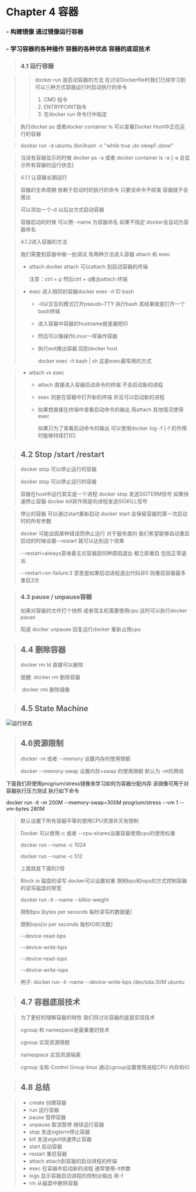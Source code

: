#  Chapter 4 容器

### - 构建镜像  通过镜像运行容器

### - 学习容器的各种操作 容器的各种状态 容器的底层技术

> ### 4.1 运行容器

> > docker run 是启动容器的方法 在讨论Dockerfile时我们已经学习到 可以三种方式容器运行时启动执行的命令
> >
> > 1. CMD 指令
> > 2. ENTRYPOINT指令
> > 3. 在docker run 命令行中指定

> 执行docker ps 或者docker container ls 可以查看Docker Host中正在运行的容器

> docker run -d ubuntu /bin/bash -c "while true ;do sleep1 ;done"

> 当没有容器显示的时候   docker ps -a 或者 docker container ls -a  [-a 会显示所有容器的运行状态]

> 4.1.1 让容器长期运行
>
> 容器的生命周期 依赖于启动时的执行的命令 只要该命令不结束 容器就不会推出
>
> 可以添加一个-d 以后台方式启动容器
>
> 容器启动的时候 可以用--name 为容器命名 如果不指定 docker会自动为容器命名

> 4.1.2进入容器的方法
>
> 我们需要到容器中做一些调试 有两种方法进入容器 attach 和 exec
>
> - attach  docker attach 可以attach 到启动容器的终端
>
>   注意：ctrl + p 然后ctrl + q推出attach 终端

> - exec 进入相同的容器docker exec -it  ID bash
>
>   - -it以交互的模式打开pseudo-TTY 执行bash 其结果就是打开一个bash终端
>
>   - 进入容器中容器的hostname就是器短ID
>
>   - 然后可以像操作Linux一样操作容器
>
>   - 执行exit推出容器 回到docker host
>
>     docker exec  -it <container> bash | sh 这是exec最常用的方式

> - attach vs exec 
>
>   - attach 直接进入容器启动命令的终端 不会启动新的进程
>
>   - exec 则是在容器中打开新的终端 并且可以启动新的进程
>
>   - 如果想直接在终端中查看启动命令的输出 用attach 其他情况使用exec
>
>     如果只为了查看启动命令的输出 可以使用docker log -f   [-f 的作用时能够持续打印]

> ## 4.2 Stop /start /restart

> docker stop 可以停止运行的容器
>
> docker stop 可以停止运行的容器
>
> 容器在host中运行其实是一个进程 docker stop 发送SIGTERM信号 如果快速停止容器 docker kill其作用是向进程发送SIGKILL信号

> 停止的容器 可以通过start重新启动 docker start 会保留容器的第一次启动时的所有参数
>
> docker 可能会因某种错误而停止运行 对于服务类的 我们希望能够自动重启 启动的时候设置--restart 就可以达到这个效果
>
> --restart=always意味着无论容器因何种原因退出 都立即重启 包括正常退出
>
> --restart=on-failure:3 意思是如果启动进程退出代码非0 则重启容器最多重启3次

> ### 4.3 pause / unpause容器
>
> 如果对容器的文件打个快照 或者宿主机需要使用cpu 这时可以执行docker pause
>
> 知道 docker unpause 回复运行docker  重新占用cpu 

> ## 4.4 删除容器
>
> docker rm Id 直接可以删除 
>
> 提醒: docker rm 删除容器 
>
> ​          docker rmi 删除镜像

> ## 4.5 State Machine

![运行状态](E:\github-repo\my-docker\imgs\chapter4-02.png)

> ## 4.6资源限制
>
> docker -m 或者 --memory 设置内存的使用限额
>
> docker --memory-swap 设置内存+swap 的使用限额 默认为 -m的两倍

下面我们将使用progrium/stress镜像来学习如何为容器分配内存 该镜像可用于对容器执行压力测试 执行如下命令

docker run -it -m 200M --memory-swap=300M progrium/stress --vm 1 --vm-bytes 280M

> 默认设置下所有容器平等的使用CPU资源并灭有限制
>
> Docker 可以使用-c 或者 --cpu-shares设置容器使用cpu的使用权重
>
> docker run --name     -c 1024
>
> docker run --name     -c 512
>
> 上面就是下面的2倍

> Block io 磁盘的读写 docker可以设置权重 限制bps和iops的方式控制容器的读写磁盘的带宽
>
> docker run -it --name --blkio-weight
>
> 限制bps [bytes per seconds  每秒读写的数据量]
>
> 限制iops[io per seconds 每秒IO的次数]
>
> --device-read-bps
>
> --device-write-bps
>
> --device-read-iops
>
> --device-write-iops
>
> 例子: docker run -it -name --device-write-bps /dev/sda:30M  ubuntu

> ##  4.7 容器底层技术

> 为了更好的理解容器的特性 我们将讨论容器的底层实现技术
>
> cgroup 和 namespace是最重要的技术 
>
> cgroup 实现资源限额
>
> namespace 实现资源隔离

> cgroup 全称 Control Group  linux 通过cgroup设置使用进程CPU 内存和IO

> ## 4.8 总结

> - create 创建容器
> - run 运行容器
> - pause 暂停容器
> - unpause 取消暂停 继续运行容器
> - stop 发送sigterm停止容器
> - kill 发送sigkill快速停止容器
> - start 启动容器
> - restart 重启容器
> - attach  attach到容器的启动进程的终端
> - exec 在容器中启动新的进程 通常使用-it参数
> - logs 显示容器启动进程的控制台输出 用-f
> - rm 从磁盘中删除容器

